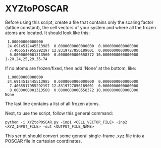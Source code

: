 # XYZtoPOSCAR

Before using this script, create a file that contains only the scaling factor (lattice constant), the cell vectors of your system and where all the frozen atoms are located. It should look like this:

```
 1.00000000000000     
 24.6914512445513985  0.0000000000000000  0.0000000000000000
  7.4065517955292197 12.8319727856189001  0.0000000000000000
  0.0000000001313560  0.0000000000558372 10.0000000000000000
1-20,24,25,29,35-74
```
If no atoms are frozen/fixed, then add 'None' at the bottom, like:

```
 1.00000000000000     
 24.6914512445513985  0.0000000000000000  0.0000000000000000
  7.4065517955292197 12.8319727856189001  0.0000000000000000
  0.0000000001313560  0.0000000000558372 10.0000000000000000
None
```

The last line contains a list of all frozen atoms.

Next, to use the script, follow this general command:

```
python -i XYZtoPOSCAR.py -inp1 <CELL_VECTOR_FILE> -inp2 <XYZ_INPUT_FILE> -out <OUTPUT_FILE_NAME>
```

This script should convert some general single-frame .xyz file into a POSCAR file in cartesian coordinates.
